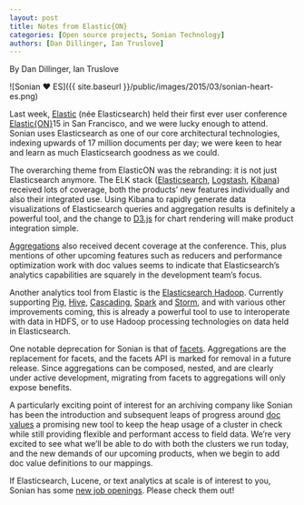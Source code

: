 ```yaml
---
layout: post
title: Notes from Elastic{ON}
categories: [Open source projects, Sonian Technology]
authors: [Dan Dillinger, Ian Truslove]
---
```


By Dan Dillinger, Ian Truslove

![Sonian ❤ ES]({{ site.baseurl }}/public/images/2015/03/sonian-heart-es.png)

Last week, [Elastic](http://www.elastic.co/) (née Elasticsearch) held
their first ever user conference
[Elastic{ON}](http://www.elasticon.com/)15 in San Francisco, and we
were lucky enough to attend. Sonian uses Elasticsearch as one of our
core architectural technologies, indexing upwards of 17 million
documents per day; we were keen to hear and learn as much
Elasticsearch goodness as we could.

The overarching theme from ElasticON was the rebranding: it is not
just Elasticsearch anymore. The ELK stack ([Elasticsearch][es],
[Logstash][logstash], [Kibana][kibana]) received lots of coverage,
both the products’ new features individually and also their integrated
use. Using Kibana to rapidly generate data visualizations of
Elasticsearch queries and aggregation results is definitely a powerful
tool, and the change to [D3.js][d3] for chart rendering will make product
integration simple.

[es]: https://www.elastic.co/products/elasticsearch
[logstash]: https://www.elastic.co/products/logstash
[kibana]: https://www.elastic.co/products/kibana
[d3]: http://d3js.org/

[Aggregations](http://www.elastic.co/guide/en/elasticsearch/reference/current/search-aggregations.html)
also received decent coverage at the conference. This, plus mentions
of other upcoming features such as reducers and performance
optimization work with doc values seems to indicate that
Elasticsearch’s analytics capabilities are squarely in the development
team’s focus.

Another analytics tool from Elastic is the
[Elasticsearch Hadoop](https://www.elastic.co/products/hadoop). Currently
supporting [Pig](http://pig.apache.org/),
[Hive](https://hive.apache.org/),
[Cascading](http://www.cascading.org/),
[Spark](https://spark.apache.org/) and
[Storm](https://storm.apache.org/), and with various other
improvements coming, this is already a powerful tool to use to
interoperate with data in HDFS, or to use Hadoop processing
technologies on data held in Elasticsearch.

One notable deprecation for Sonian is that of
[facets](http://www.elastic.co/guide/en/elasticsearch/reference/current/search-facets.html).
Aggregations are the replacement for facets, and the facets API is
marked for removal in a future release. Since aggregations can be
composed, nested, and are clearly under active development, migrating
from facets to aggregations will only expose benefits.

A particularly exciting point of interest for an archiving company
like Sonian has been the introduction and subsequent leaps of progress
around [doc values][] a promising new tool to keep the heap usage of a
cluster in check while still providing flexible and performant access
to field data. We’re very excited to see what we’ll be able to do with
both the clusters we run today, and the new demands of our upcoming
products, when we begin to add doc value definitions to our mappings.

[doc values]: http://www.elastic.co/guide/en/elasticsearch/guide/current/doc-values.html

If Elasticsearch, Lucene, or text analytics at scale is of interest to
you, Sonian has some
[new job openings](http://sonian.com/about/careers/). Please check
them out!
